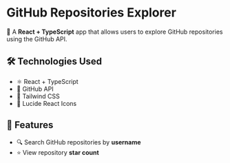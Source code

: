 # GitHub Repositories Explorer

🚀 A **React + TypeScript** app that allows users to explore GitHub repositories using the GitHub API.

## 🛠️ Technologies Used
- ⚛️ React + TypeScript  
- 🐙 GitHub API  
- 🎨 Tailwind CSS  
- 🔧 Lucide React Icons  

## 📌 Features
- 🔍 Search GitHub repositories by **username**  
- ⭐ View repository **star count**  

